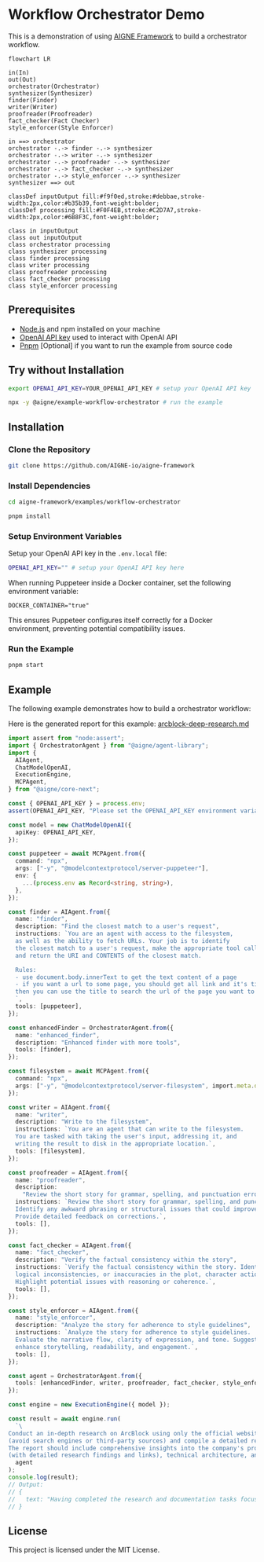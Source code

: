 # Workflow Orchestrator Demo

This is a demonstration of using [AIGNE Framework](https://github.com/AIGNE-io/aigne-framework) to build a orchestrator workflow.

```mermaid
flowchart LR

in(In)
out(Out)
orchestrator(Orchestrator)
synthesizer(Synthesizer)
finder(Finder)
writer(Writer)
proofreader(Proofreader)
fact_checker(Fact Checker)
style_enforcer(Style Enforcer)

in ==> orchestrator
orchestrator -.-> finder -.-> synthesizer
orchestrator -.-> writer -.-> synthesizer
orchestrator -.-> proofreader -.-> synthesizer
orchestrator -.-> fact_checker -.-> synthesizer
orchestrator -.-> style_enforcer -.-> synthesizer
synthesizer ==> out

classDef inputOutput fill:#f9f0ed,stroke:#debbae,stroke-width:2px,color:#b35b39,font-weight:bolder;
classDef processing fill:#F0F4EB,stroke:#C2D7A7,stroke-width:2px,color:#6B8F3C,font-weight:bolder;

class in inputOutput
class out inputOutput
class orchestrator processing
class synthesizer processing
class finder processing
class writer processing
class proofreader processing
class fact_checker processing
class style_enforcer processing
```

## Prerequisites

- [Node.js](https://nodejs.org) and npm installed on your machine
- [OpenAI API key](https://platform.openai.com/api-keys) used to interact with OpenAI API
- [Pnpm](https://pnpm.io) [Optional] if you want to run the example from source code

## Try without Installation

```bash
export OPENAI_API_KEY=YOUR_OPENAI_API_KEY # setup your OpenAI API key

npx -y @aigne/example-workflow-orchestrator # run the example
```

## Installation

### Clone the Repository

```bash
git clone https://github.com/AIGNE-io/aigne-framework
```

### Install Dependencies

```bash
cd aigne-framework/examples/workflow-orchestrator

pnpm install
```

### Setup Environment Variables

Setup your OpenAI API key in the `.env.local` file:

```bash
OPENAI_API_KEY="" # setup your OpenAI API key here
```

When running Puppeteer inside a Docker container, set the following environment variable:

```
DOCKER_CONTAINER="true"
```

This ensures Puppeteer configures itself correctly for a Docker environment, preventing potential compatibility issues.

### Run the Example

```bash
pnpm start
```

## Example

The following example demonstrates how to build a orchestrator workflow:

Here is the generated report for this example: [arcblock-deep-research.md](./generated-report-arcblock.md)

```typescript
import assert from "node:assert";
import { OrchestratorAgent } from "@aigne/agent-library";
import {
  AIAgent,
  ChatModelOpenAI,
  ExecutionEngine,
  MCPAgent,
} from "@aigne/core-next";

const { OPENAI_API_KEY } = process.env;
assert(OPENAI_API_KEY, "Please set the OPENAI_API_KEY environment variable");

const model = new ChatModelOpenAI({
  apiKey: OPENAI_API_KEY,
});

const puppeteer = await MCPAgent.from({
  command: "npx",
  args: ["-y", "@modelcontextprotocol/server-puppeteer"],
  env: {
    ...(process.env as Record<string, string>),
  },
});

const finder = AIAgent.from({
  name: "finder",
  description: "Find the closest match to a user's request",
  instructions: `You are an agent with access to the filesystem,
  as well as the ability to fetch URLs. Your job is to identify
  the closest match to a user's request, make the appropriate tool calls,
  and return the URI and CONTENTS of the closest match.

  Rules:
  - use document.body.innerText to get the text content of a page
  - if you want a url to some page, you should get all link and it's title of current(home) page,
  then you can use the title to search the url of the page you want to visit.
  `,
  tools: [puppeteer],
});

const enhancedFinder = OrchestratorAgent.from({
  name: "enhanced_finder",
  description: "Enhanced finder with more tools",
  tools: [finder],
});

const filesystem = await MCPAgent.from({
  command: "npx",
  args: ["-y", "@modelcontextprotocol/server-filesystem", import.meta.dir],
});

const writer = AIAgent.from({
  name: "writer",
  description: "Write to the filesystem",
  instructions: `You are an agent that can write to the filesystem.
  You are tasked with taking the user's input, addressing it, and
  writing the result to disk in the appropriate location.`,
  tools: [filesystem],
});

const proofreader = AIAgent.from({
  name: "proofreader",
  description:
    "Review the short story for grammar, spelling, and punctuation errors",
  instructions: `Review the short story for grammar, spelling, and punctuation errors.
  Identify any awkward phrasing or structural issues that could improve clarity.
  Provide detailed feedback on corrections.`,
  tools: [],
});

const fact_checker = AIAgent.from({
  name: "fact_checker",
  description: "Verify the factual consistency within the story",
  instructions: `Verify the factual consistency within the story. Identify any contradictions,
  logical inconsistencies, or inaccuracies in the plot, character actions, or setting.
  Highlight potential issues with reasoning or coherence.`,
  tools: [],
});

const style_enforcer = AIAgent.from({
  name: "style_enforcer",
  description: "Analyze the story for adherence to style guidelines",
  instructions: `Analyze the story for adherence to style guidelines.
  Evaluate the narrative flow, clarity of expression, and tone. Suggest improvements to
  enhance storytelling, readability, and engagement.`,
  tools: [],
});

const agent = OrchestratorAgent.from({
  tools: [enhancedFinder, writer, proofreader, fact_checker, style_enforcer],
});

const engine = new ExecutionEngine({ model });

const result = await engine.run(
  `\
Conduct an in-depth research on ArcBlock using only the official website\
(avoid search engines or third-party sources) and compile a detailed report saved as arcblock.md. \
The report should include comprehensive insights into the company's products \
(with detailed research findings and links), technical architecture, and future plans.`,
  agent
);
console.log(result);
// Output:
// {
//   text: "Having completed the research and documentation tasks focused on ArcBlock, the final deliverable, a comprehensive report titled \"arcblock.md,\" has been created. ...",
// }
```

## License

This project is licensed under the MIT License.
